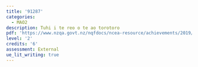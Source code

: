 ```yaml
---
title: '91287'
categories:
  - MAO2
description: Tuhi i te reo o te ao torotoro
pdf: 'https://www.nzqa.govt.nz/nqfdocs/ncea-resource/achievements/2019/as91287.pdf'
level: '2'
credits: '6'
assessment: External
ue_lit_writing: true
---
```


